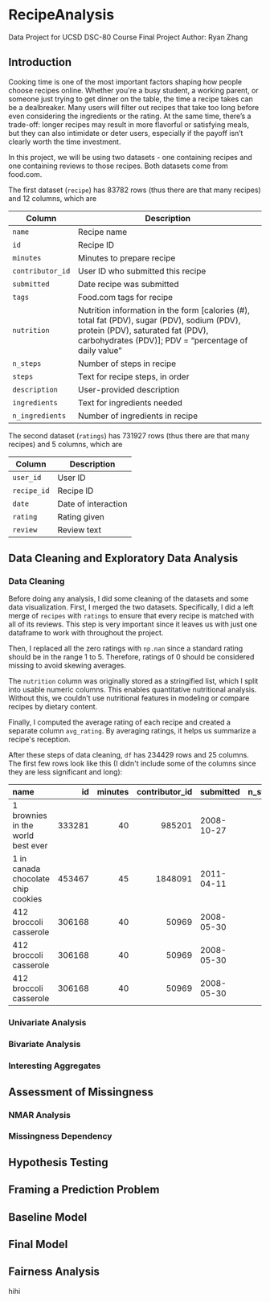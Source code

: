 # RecipeAnalysis
Data Project for UCSD DSC-80 Course Final Project
Author: Ryan Zhang

## Introduction
Cooking time is one of the most important factors shaping how people choose recipes online. Whether you're a busy student, a working parent, or someone just trying to get dinner on the table, the time a recipe takes can be a dealbreaker. Many users will filter out recipes that take too long before even considering the ingredients or the rating. At the same time, there’s a trade-off: longer recipes may result in more flavorful or satisfying meals, but they can also intimidate or deter users, especially if the payoff isn’t clearly worth the time investment.

In this project, we will be using two datasets - one containing recipes and one containing reviews to those recipes. Both datasets come from food.com. 

The first dataset (`recipe`) has 83782 rows (thus there are that many recipes) and 12 columns, which are

|Column|Description|
|------|-----------|
|`name`|Recipe name|
|`id`|Recipe ID|
|`minutes`|Minutes to prepare recipe|
|`contributor_id`|User ID who submitted this recipe|
|`submitted`|Date recipe was submitted|
|`tags`|Food.com tags for recipe|
|`nutrition`|Nutrition information in the form [calories (#), total fat (PDV), sugar (PDV), sodium (PDV), protein (PDV), saturated fat (PDV), carbohydrates (PDV)]; PDV = “percentage of daily value”|
|`n_steps`|Number of steps in recipe|
|`steps`|Text for recipe steps, in order|
|`description`|User-provided description|
|`ingredients`|Text for ingredients needed|
|`n_ingredients`|Number of ingredients in recipe|

The second dataset (`ratings`) has 731927 rows (thus there are that many recipes) and 5 columns, which are

|Column|Description|
|------|-----------|
|`user_id`|User ID|
|`recipe_id`|Recipe ID|
|`date`|Date of interaction|
|`rating`|Rating given|
|`review`|Review text|

## Data Cleaning and Exploratory Data Analysis
### Data Cleaning
Before doing any analysis, I did some cleaning of the datasets and some data visualization. 
First, I merged the two datasets. Specifically, I did a left merge of `recipes` with `ratings` to ensure that every recipe is matched with all of its reviews. This step is very important since it leaves us with just one dataframe to work with throughout the project.

Then, I replaced all the zero ratings with `np.nan` since a standard rating should be in the range 1 to 5. Therefore, ratings of 0 should be considered missing to avoid skewing averages. 

The `nutrition` column was originally stored as a stringified list, which I split into usable numeric columns. This enables quantitative nutritional analysis. Without this, we couldn’t use nutritional features in modeling or compare recipes by dietary content.

Finally, I computed the average rating of each recipe and created a separate column `avg_rating`. By averaging ratings, it helps us summarize a recipe's reception. 

After these steps of data cleaning, `df` has 234429 rows and 25 columns.
The first few rows look like this (I didn't include some of the columns since they are less significant and long):

| name                                 |     id |   minutes |   contributor_id | submitted   |   n_steps |   n_ingredients |          user_id |   rating |   calories |   avg_rating |
|:-------------------------------------|-------:|----------:|-----------------:|:------------|----------:|----------------:|-----------------:|---------:|-----------:|-------------:|
| 1 brownies in the world    best ever | 333281 |        40 |           985201 | 2008-10-27  |        10 |               9 | 386585           |        4 |      138.4 |            4 |
| 1 in canada chocolate chip cookies   | 453467 |        45 |          1848091 | 2011-04-11  |        12 |              11 | 424680           |        5 |      595.1 |            5 |
| 412 broccoli casserole               | 306168 |        40 |            50969 | 2008-05-30  |         6 |               9 |  29782           |        5 |      194.8 |            5 |
| 412 broccoli casserole               | 306168 |        40 |            50969 | 2008-05-30  |         6 |               9 |      1.19628e+06 |        5 |      194.8 |            5 |
| 412 broccoli casserole               | 306168 |        40 |            50969 | 2008-05-30  |         6 |               9 | 768828           |        5 |      194.8 |            5 |

### Univariate Analysis


### Bivariate Analysis

### Interesting Aggregates




## Assessment of Missingness

### NMAR Analysis

### Missingness Dependency

## Hypothesis Testing

## Framing a Prediction Problem

## Baseline Model

## Final Model

## Fairness Analysis

hihi